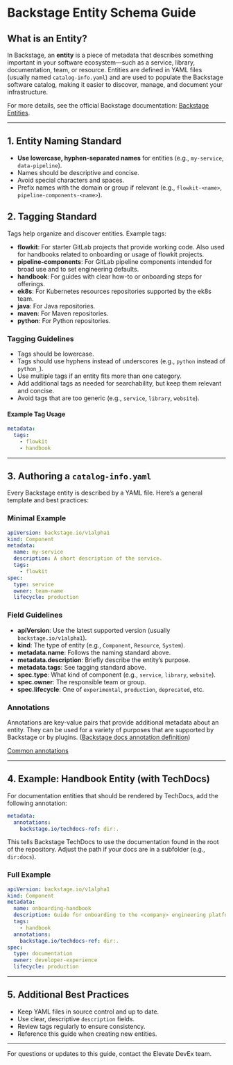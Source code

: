 # Backstage Entity Schema Guide

## What is an Entity?

In Backstage, an **entity** is a piece of metadata that describes something important in your software ecosystem—such as a service, library, documentation, team, or resource. Entities are defined in YAML files (usually named `catalog-info.yaml`) and are used to populate the Backstage software catalog, making it easier to discover, manage, and document your infrastructure.

For more details, see the official Backstage documentation: [Backstage Entities](https://backstage.io/docs/features/software-catalog/descriptor-format/).

---

## 1. Entity Naming Standard

- **Use lowercase, hyphen-separated names** for entities (e.g., `my-service`, `data-pipeline`).
- Names should be descriptive and concise.
- Avoid special characters and spaces.
- Prefix names with the domain or group if relevant (e.g., `flowkit-<name>`, `pipeline-components-<name>`).

## 2. Tagging Standard

Tags help organize and discover entities. Example tags:

- **flowkit**: For starter GitLab projects that provide working code. Also used for handbooks related to onboarding or usage of flowkit projects.
- **pipeline-components**: For GitLab pipeline components intended for broad use and to set engineering defaults.
- **handbook**: For guides with clear how-to or onboarding steps for offerings.
- **ek8s**: For Kubernetes resources repositories supported by the ek8s team.
- **java**: For Java repositories.
- **maven**: For Maven repositories.
- **python**: For Python repositories.

### Tagging Guidelines

- Tags should be lowercase.
- Tags should use hyphens instead of underscores (e.g., `python` instead of `python_`).
- Use multiple tags if an entity fits more than one category.
- Add additional tags as needed for searchability, but keep them relevant and concise.
- Avoid tags that are too generic (e.g., `service`, `library`, `website`).

#### Example Tag Usage

```yaml
metadata:
  tags:
    - flowkit
    - handbook
```

---

## 3. Authoring a `catalog-info.yaml`

Every Backstage entity is described by a YAML file. Here’s a general template and best practices:

### Minimal Example

```yaml
apiVersion: backstage.io/v1alpha1
kind: Component
metadata:
  name: my-service
  description: A short description of the service.
  tags:
    - flowkit
spec:
  type: service
  owner: team-name
  lifecycle: production
```

### Field Guidelines

- **apiVersion**: Use the latest supported version (usually `backstage.io/v1alpha1`).
- **kind**: The type of entity (e.g., `Component`, `Resource`, `System`).
- **metadata.name**: Follows the naming standard above.
- **metadata.description**: Briefly describe the entity’s purpose.
- **metadata.tags**: See tagging standard above.
- **spec.type**: What kind of component (e.g., `service`, `library`, `website`).
- **spec.owner**: The responsible team or group.
- **spec.lifecycle**: One of `experimental`, `production`, `deprecated`, etc.

### Annotations

Annotations are key-value pairs that provide additional metadata about an entity. They can be used for a variety of purposes that are supported by Backstage or by plugins. ([Backstage docs annotation definition](https://backstage.io/docs/features/software-catalog/descriptor-format#annotations-optional))

[Common annotations](https://backstage.io/docs/features/software-catalog/well-known-annotations/)

---

## 4. Example: Handbook Entity (with TechDocs)

For documentation entities that should be rendered by TechDocs, add the following annotation:

```yaml
metadata:
  annotations:
    backstage.io/techdocs-ref: dir:.
```

This tells Backstage TechDocs to use the documentation found in the root of the repository. Adjust the path if your docs are in a subfolder (e.g., `dir:docs`).

### Full Example

```yaml
apiVersion: backstage.io/v1alpha1
kind: Component
metadata:
  name: onboarding-handbook
  description: Guide for onboarding to the <company> engineering platform.
  tags:
    - handbook
  annotations:
    backstage.io/techdocs-ref: dir:.
spec:
  type: documentation
  owner: developer-experience
  lifecycle: production
```

---

## 5. Additional Best Practices

- Keep YAML files in source control and up to date.
- Use clear, descriptive `description` fields.
- Review tags regularly to ensure consistency.
- Reference this guide when creating new entities.

---

For questions or updates to this guide, contact the Elevate DevEx team.

